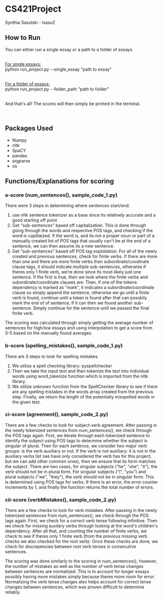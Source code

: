 # CS421Project
Synthia Sasulski - lsasu2

## How to Run
You can either run a single essay or a path to a folder of essays

<br><ins>For single essays:</ins><br>
python run_project.py --single_essay "path to essay"

<br><ins>For a folder of essays:</ins><br>
python run_project.py --folder_path "path to folder"

<br>And that's all! The scores will then simply be printed in the terminal.

<br>

## Packages Used
- Numpy
- nltk
- SpaCY
- pandas
- argparse
- os

## Functions/Explanations for scoring

### a-score (num_sentences(), sample_code_1.py)
There were 3 steps in determining where sentences start/end.
1. use nltk sentence tokenizer as a base since its relatively accurate and a good starting off point
2. Get "sub-sentences" based off capitalization. This is done through going through the words and respective POS tags, and checking
if the word is capitlaized. If the word is, and its not a proper noun or part of a manually created list of POS tags that usually can't be at the end of a sentence, we can then assume its a new sentence.
3. Get "sub-sentences" based off POS tag exploitation. For all of the newly created and previous sentences, check for finite verbs. If there are more than one and there are more finite verbs than subordinate/coodinate clause tags, it should indicate multiple sub-sentences, otherwise if theres only 1 finite verb, we're done since its most likely just one sentence. If the first is true, then we look where the finite verbs and subordinate/coordinate clauses are. Then, if one of the tokens dependency is marked as "mark", it indicates a subordinate/coordinate clause so simply append the sentence, otherwise we go until a finite verb is found, continue until a token is found after that can possbily mark the end of  of sentence, if it can then we found another sub-sentence. Simply continue for the sentence until we passed the final finite verb.

The scoring was calculated through simply getting the average number of sentences for high/low essays and using interpolation to get a score from 0-5 based on the manually found averages.

### b-score (spelling_mistakes(), sample_code_1.py)
There are 3 steps to look for spelling mistakes.
1. We utilize a spell checking library: pyspellchecker
2. Then we take the input text and then tokenize the text into individual words using word_tokenize function which is imported from the nltk library.
3. We utilize unknown function from the SpellChecker library to see if there are any spelling mistakes in the words array created from the previous step. Finally, we return the length of the potentially misspelled words in the given text.

### ci-score (agreement(), sample_code_2.py)
There are a few checks to look for subject-verb agreement.
After passing in the newly tokenized sentences from num_sentences(), we check through the POS tags again. First, we iterate through each tokenized sentence to identify the subject using POS tags to determine whether the subject is singular of plural. Then for each sentence, we consider two major verb groups: is the verb auxiliary or not. If the verb is not auxiliary: it is not in the auxiliary verbs list (we have only considered the verb has for this project, but we can add other common ones), then we ensure that its form matches the subject. There are two cases, for singular subjects ("he", "she", "it"), the verb should not be in plural form. For singular subjects ("I", "you") and plural subjects ("we", "they"), the verb should not be in singular form. This is determined using POS tags for verbs. If there is an error, the error counter increments by 1, and finally the function returns the total number of errors.

### cii-score (verbMistakes(), sample_code_2.py)
There are a few checks to look for verb mistakes.
After passing in the newly tokenized sentences from num_sentences(), we check through the POS tags again. First, we check for a correct verb tense following infinitive. Then we check for missing auxilary verbs through looking at the word's children's dependency. After all that, and counting the number of finite verbs, we check to see if theres only 1 finite verb (from the previous missing verb checks we also checked for the root verb). Once these checks are done, we check for discrepencies between root verb tenses in consecutive sentences.

The scoring was done similarly to the scoring in num_sentences(), however, the number of mistakes as well as the number of verb tense changes between sentences are normalized. This is to account for longer essays possibly having more mistakes simply because theres more room for error. Normalizing the verb tense changes also helps account for correct tense changes between sentences, which was proven difficult to determine reliably. 


